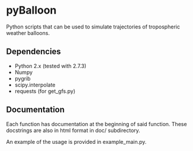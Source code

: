 pyBalloon
=========

Python scripts that can be used to simulate trajectories of tropospheric weather balloons.

Dependencies
------------
- Python 2.x (tested with 2.7.3)
- Numpy
- pygrib
- scipy.interpolate
- requests (for get_gfs.py)

Documentation
-------------

Each function has documentation at the beginning of said
function. These docstrings are also in html format in doc/
subdirectory.

An example of the usage is provided in example_main.py.
